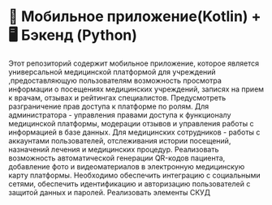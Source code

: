 # 📱 Мобильное приложение(Kotlin) + 🖥 Бэкенд (Python)

Этот репозиторий содержит мобильное приложение, которое является универсальной медицинской платформой для  учреждений ,предоставляющую пользователям возможность просмотра 
информации о посещениях медицинских учреждений, записях на прием к врачам, отзывах и рейтингах специалистов. Предусмотреть разграничение прав доступа к платформе по ролям. 
Для администратора - управления правами доступа к функционалу медицинской платформы, модерации отзывов и управления работы с информацией в базе данных. 
Для медицинских сотрудников - работы с аккаунтами пользователей, отслеживания истории посещений, назначений лечения и медицинских процедур. 
Реализовать возможность автоматической генерации QR-кодов пациента, добавление фото и видеоматериалов в электронную медицинскую карту платформы. 
Необходимо обеспечить интеграцию с социальными сетями, обеспечить идентификацию и авторизацию пользователей с защитой данных и паролей. 
Реализовать элементы СКУД


